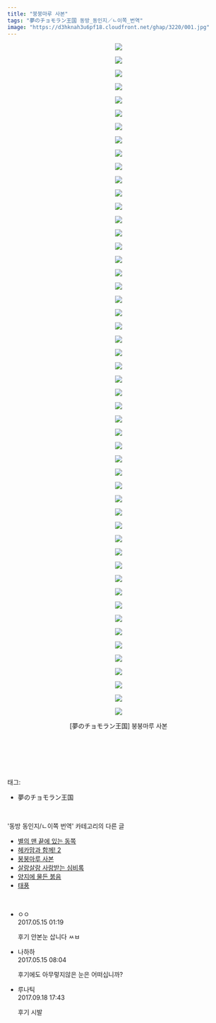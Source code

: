 ```yaml
---
title: "붕붕마루 사본"
tags: "夢のチョモラン王国 동방_동인지／ㄴ이쪽_번역"
image: "https://d3hknah3u6pf18.cloudfront.net/ghap/3220/001.jpg"
---
```

<div class="article">
<p style="text-align: center; clear: none; float: none;"><img src="{{ site.imgserver4 }}/ghap/3220/001.jpg"/></p>
<p style="text-align: center; clear: none; float: none;"><img src="{{ site.imgserver4 }}/ghap/3220/002.jpg"/></p>
<p style="text-align: center; clear: none; float: none;"><img src="{{ site.imgserver4 }}/ghap/3220/003.jpg"/></p>
<p style="text-align: center; clear: none; float: none;"><img src="{{ site.imgserver4 }}/ghap/3220/004.jpg"/></p>
<p style="text-align: center; clear: none; float: none;"><img src="{{ site.imgserver4 }}/ghap/3220/005.jpg"/></p>
<p style="text-align: center; clear: none; float: none;"><img src="{{ site.imgserver4 }}/ghap/3220/006.jpg"/></p>
<p style="text-align: center; clear: none; float: none;"><img src="{{ site.imgserver4 }}/ghap/3220/007.jpg"/></p>
<p style="text-align: center; clear: none; float: none;"><img src="{{ site.imgserver4 }}/ghap/3220/008.jpg"/></p>
<p style="text-align: center; clear: none; float: none;"><img src="{{ site.imgserver4 }}/ghap/3220/009.jpg"/></p>
<p style="text-align: center; clear: none; float: none;"><img src="{{ site.imgserver4 }}/ghap/3220/010.jpg"/></p>
<p style="text-align: center; clear: none; float: none;"><img src="{{ site.imgserver4 }}/ghap/3220/011.jpg"/></p>
<p style="text-align: center; clear: none; float: none;"><img src="{{ site.imgserver4 }}/ghap/3220/012.jpg"/></p>
<p style="text-align: center; clear: none; float: none;"><img src="{{ site.imgserver4 }}/ghap/3220/013.jpg"/></p>
<p style="text-align: center; clear: none; float: none;"><img src="{{ site.imgserver4 }}/ghap/3220/014.jpg"/></p>
<p style="text-align: center; clear: none; float: none;"><img src="{{ site.imgserver4 }}/ghap/3220/015.jpg"/></p>
<p style="text-align: center; clear: none; float: none;"><img src="{{ site.imgserver4 }}/ghap/3220/016.jpg"/></p>
<p style="text-align: center; clear: none; float: none;"><img src="{{ site.imgserver4 }}/ghap/3220/017.jpg"/></p>
<p style="text-align: center; clear: none; float: none;"><img src="{{ site.imgserver4 }}/ghap/3220/018.jpg"/></p>
<p style="text-align: center; clear: none; float: none;"><img src="{{ site.imgserver4 }}/ghap/3220/019.jpg"/></p>
<p style="text-align: center; clear: none; float: none;"><img src="{{ site.imgserver4 }}/ghap/3220/020.jpg"/></p>
<p style="text-align: center; clear: none; float: none;"><img src="{{ site.imgserver4 }}/ghap/3220/021.jpg"/></p>
<p style="text-align: center; clear: none; float: none;"><img src="{{ site.imgserver4 }}/ghap/3220/022.jpg"/></p>
<p style="text-align: center; clear: none; float: none;"><img src="{{ site.imgserver4 }}/ghap/3220/023.jpg"/></p>
<p style="text-align: center; clear: none; float: none;"><img src="{{ site.imgserver4 }}/ghap/3220/024.jpg"/></p>
<p style="text-align: center; clear: none; float: none;"><img src="{{ site.imgserver4 }}/ghap/3220/025.jpg"/></p>
<p style="text-align: center; clear: none; float: none;"><img src="{{ site.imgserver4 }}/ghap/3220/026.jpg"/></p>
<p style="text-align: center; clear: none; float: none;"><img src="{{ site.imgserver4 }}/ghap/3220/027.jpg"/></p>
<p style="text-align: center; clear: none; float: none;"><img src="{{ site.imgserver4 }}/ghap/3220/028.jpg"/></p>
<p style="text-align: center; clear: none; float: none;"><img src="{{ site.imgserver4 }}/ghap/3220/029.jpg"/></p>
<p style="text-align: center; clear: none; float: none;"><img src="{{ site.imgserver4 }}/ghap/3220/030.jpg"/></p>
<p style="text-align: center; clear: none; float: none;"><img src="{{ site.imgserver4 }}/ghap/3220/031.jpg"/></p>
<p style="text-align: center; clear: none; float: none;"><img src="{{ site.imgserver4 }}/ghap/3220/032.jpg"/></p>
<p style="text-align: center; clear: none; float: none;"><img src="{{ site.imgserver4 }}/ghap/3220/033.jpg"/></p>
<p style="text-align: center; clear: none; float: none;"><img src="{{ site.imgserver4 }}/ghap/3220/034.jpg"/></p>
<p style="text-align: center; clear: none; float: none;"><img src="{{ site.imgserver4 }}/ghap/3220/035.jpg"/></p>
<p style="text-align: center; clear: none; float: none;"><img src="{{ site.imgserver4 }}/ghap/3220/036.jpg"/></p>
<p style="text-align: center; clear: none; float: none;"><img src="{{ site.imgserver4 }}/ghap/3220/037.jpg"/></p>
<p style="text-align: center; clear: none; float: none;"><img src="{{ site.imgserver4 }}/ghap/3220/038.jpg"/></p>
<p style="text-align: center; clear: none; float: none;"><img src="{{ site.imgserver4 }}/ghap/3220/039.jpg"/></p>
<p style="text-align: center; clear: none; float: none;"><img src="{{ site.imgserver4 }}/ghap/3220/040.jpg"/></p>
<p style="text-align: center; clear: none; float: none;"><img src="{{ site.imgserver4 }}/ghap/3220/041.jpg"/></p>
<p style="text-align: center; clear: none; float: none;"><img src="{{ site.imgserver4 }}/ghap/3220/042.jpg"/></p>
<p style="text-align: center; clear: none; float: none;"><img src="{{ site.imgserver4 }}/ghap/3220/043.jpg"/></p>
<p style="text-align: center; clear: none; float: none;"><img src="{{ site.imgserver4 }}/ghap/3220/044.jpg"/></p>
<p style="text-align: center; clear: none; float: none;"><img src="{{ site.imgserver4 }}/ghap/3220/045.jpg"/></p>
<p style="text-align: center; clear: none; float: none;"><img src="{{ site.imgserver4 }}/ghap/3220/046.jpg"/></p>
<p style="text-align: center; clear: none; float: none;"><img src="{{ site.imgserver4 }}/ghap/3220/047.jpg"/></p>
<p style="text-align: center; clear: none; float: none;"><img src="{{ site.imgserver4 }}/ghap/3220/048.jpg"/></p>
<p style="text-align: center; clear: none; float: none;"><img src="{{ site.imgserver4 }}/ghap/3220/049.jpg"/></p>
<p style="text-align: center; clear: none; float: none;"><img src="{{ site.imgserver4 }}/ghap/3220/050.jpg"/></p>
<p style="text-align: center; clear: none; float: none;"><img src="{{ site.imgserver4 }}/ghap/3220/051.jpg"/></p>
<p style="text-align: center; clear: none; float: none;">[夢のチョモラン王国] 붕붕마루 사본</p>
<p style="text-align: center; clear: none; float: none;"><br/></p>
<p><br/></p>
</div><br/>
<div class="tagTrail">
<p>태그: </p>
<ul>
<li>夢のチョモラン王国</li>
</ul>
</div><br/>
<div class="another">
<p>'동방 동인지/ㄴ이쪽 번역' 카테고리의 다른 글</p>
<ul>
<li><a href="/ghap_3232">별의 맨 끝에 있는 동쪽</a></li>
<li><a href="/ghap_3221">헤카맘과 함께! 2</a></li>
<li><a href="/ghap_3220">붕붕마루 사본</a></li>
<li><a href="/ghap_3219">살랑살랑 사랑받는 심비록</a></li>
<li><a href="/ghap_3218">양지에 물든 붉음</a></li>
<li><a href="/ghap_3217">태풍</a></li>
</ul>
</div><br/>
<div class="cb_module cb_fluid">
<div class="cb_wrt cb_profile">
<div class="comment">
<ul>
<li class="cb_thumb_off" id="comment14989104">
<div class="cb_comment_area">
<div class="cb_info_area">
<div class="cb_section">
<span class="cb_nick_name">ㅇㅇ</span>
</div>
<div class="cb_section">
<span class="cb_date">2017.05.15 01:19 </span>
</div>
</div>
<div class="cb_dsc_comment">
<p class="cb_dsc">
											후기 안본눈 삽니다 ㅆㅂ
										</p>
</div>
</div></li>
<li class="cb_thumb_off" id="comment14989362">
<div class="cb_comment_area">
<div class="cb_info_area">
<div class="cb_section">
<span class="cb_nick_name">나하하</span>
</div>
<div class="cb_section">
<span class="cb_date">2017.05.15 08:04 </span>
</div>
</div>
<div class="cb_dsc_comment">
<p class="cb_dsc">
											후기에도 아무렇지않은 눈은 어떠십니까?
										</p>
</div>
</div></li>
<li class="cb_thumb_off" id="comment15085488">
<div class="cb_comment_area">
<div class="cb_info_area">
<div class="cb_section">
<span class="cb_nick_name">루나틱</span>
</div>
<div class="cb_section">
<span class="cb_date">2017.09.18 17:43 </span>
</div>
</div>
<div class="cb_dsc_comment">
<p class="cb_dsc">
											후기 시발
										</p>
</div>
</div></li>
</ul>
</div>
</div><!-- commentList close -->
</div><br/>

